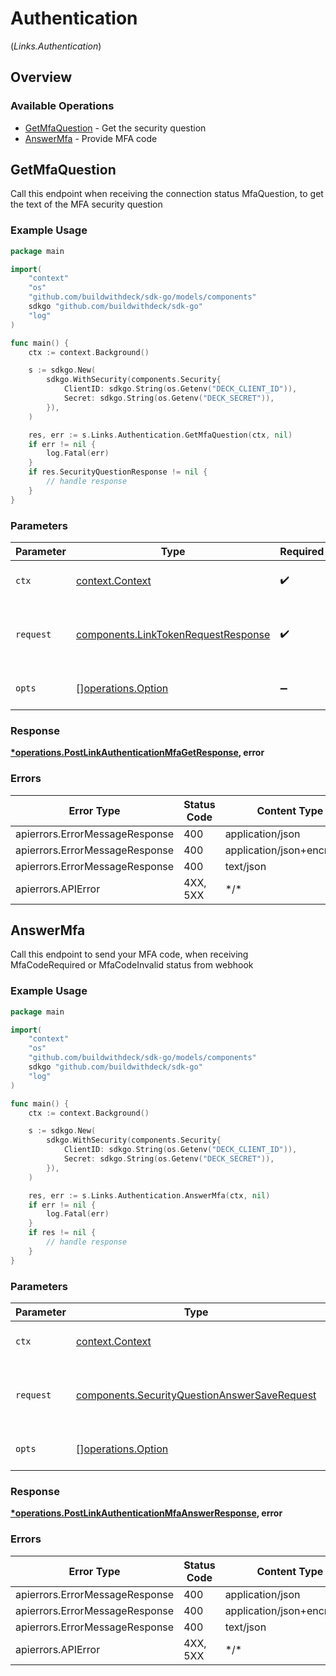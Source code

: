 # Authentication
(*Links.Authentication*)

## Overview

### Available Operations

* [GetMfaQuestion](#getmfaquestion) - Get the security question
* [AnswerMfa](#answermfa) - Provide MFA code

## GetMfaQuestion

Call this endpoint when receiving the connection status MfaQuestion, to get the text of the MFA security question

### Example Usage

<!-- UsageSnippet language="go" operationID="post_/link/authentication/mfa/get" method="post" path="/link/authentication/mfa/get" -->
```go
package main

import(
	"context"
	"os"
	"github.com/buildwithdeck/sdk-go/models/components"
	sdkgo "github.com/buildwithdeck/sdk-go"
	"log"
)

func main() {
    ctx := context.Background()

    s := sdkgo.New(
        sdkgo.WithSecurity(components.Security{
            ClientID: sdkgo.String(os.Getenv("DECK_CLIENT_ID")),
            Secret: sdkgo.String(os.Getenv("DECK_SECRET")),
        }),
    )

    res, err := s.Links.Authentication.GetMfaQuestion(ctx, nil)
    if err != nil {
        log.Fatal(err)
    }
    if res.SecurityQuestionResponse != nil {
        // handle response
    }
}
```

### Parameters

| Parameter                                                                                  | Type                                                                                       | Required                                                                                   | Description                                                                                |
| ------------------------------------------------------------------------------------------ | ------------------------------------------------------------------------------------------ | ------------------------------------------------------------------------------------------ | ------------------------------------------------------------------------------------------ |
| `ctx`                                                                                      | [context.Context](https://pkg.go.dev/context#Context)                                      | :heavy_check_mark:                                                                         | The context to use for the request.                                                        |
| `request`                                                                                  | [components.LinkTokenRequestResponse](../../models/components/linktokenrequestresponse.md) | :heavy_check_mark:                                                                         | The request object to use for the request.                                                 |
| `opts`                                                                                     | [][operations.Option](../../models/operations/option.md)                                   | :heavy_minus_sign:                                                                         | The options for this request.                                                              |

### Response

**[*operations.PostLinkAuthenticationMfaGetResponse](../../models/operations/postlinkauthenticationmfagetresponse.md), error**

### Errors

| Error Type                     | Status Code                    | Content Type                   |
| ------------------------------ | ------------------------------ | ------------------------------ |
| apierrors.ErrorMessageResponse | 400                            | application/json               |
| apierrors.ErrorMessageResponse | 400                            | application/json+encrypted     |
| apierrors.ErrorMessageResponse | 400                            | text/json                      |
| apierrors.APIError             | 4XX, 5XX                       | \*/\*                          |

## AnswerMfa

Call this endpoint to send your MFA code, when receiving MfaCodeRequired or MfaCodeInvalid status from webhook

### Example Usage

<!-- UsageSnippet language="go" operationID="post_/link/authentication/mfa/answer" method="post" path="/link/authentication/mfa/answer" -->
```go
package main

import(
	"context"
	"os"
	"github.com/buildwithdeck/sdk-go/models/components"
	sdkgo "github.com/buildwithdeck/sdk-go"
	"log"
)

func main() {
    ctx := context.Background()

    s := sdkgo.New(
        sdkgo.WithSecurity(components.Security{
            ClientID: sdkgo.String(os.Getenv("DECK_CLIENT_ID")),
            Secret: sdkgo.String(os.Getenv("DECK_SECRET")),
        }),
    )

    res, err := s.Links.Authentication.AnswerMfa(ctx, nil)
    if err != nil {
        log.Fatal(err)
    }
    if res != nil {
        // handle response
    }
}
```

### Parameters

| Parameter                                                                                                    | Type                                                                                                         | Required                                                                                                     | Description                                                                                                  |
| ------------------------------------------------------------------------------------------------------------ | ------------------------------------------------------------------------------------------------------------ | ------------------------------------------------------------------------------------------------------------ | ------------------------------------------------------------------------------------------------------------ |
| `ctx`                                                                                                        | [context.Context](https://pkg.go.dev/context#Context)                                                        | :heavy_check_mark:                                                                                           | The context to use for the request.                                                                          |
| `request`                                                                                                    | [components.SecurityQuestionAnswerSaveRequest](../../models/components/securityquestionanswersaverequest.md) | :heavy_check_mark:                                                                                           | The request object to use for the request.                                                                   |
| `opts`                                                                                                       | [][operations.Option](../../models/operations/option.md)                                                     | :heavy_minus_sign:                                                                                           | The options for this request.                                                                                |

### Response

**[*operations.PostLinkAuthenticationMfaAnswerResponse](../../models/operations/postlinkauthenticationmfaanswerresponse.md), error**

### Errors

| Error Type                     | Status Code                    | Content Type                   |
| ------------------------------ | ------------------------------ | ------------------------------ |
| apierrors.ErrorMessageResponse | 400                            | application/json               |
| apierrors.ErrorMessageResponse | 400                            | application/json+encrypted     |
| apierrors.ErrorMessageResponse | 400                            | text/json                      |
| apierrors.APIError             | 4XX, 5XX                       | \*/\*                          |